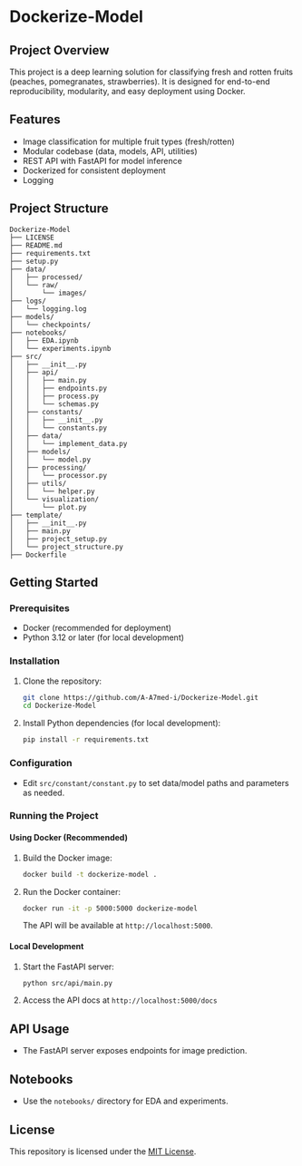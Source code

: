 # Dockerize-Model

## Project Overview

This project is a deep learning solution for classifying fresh and rotten fruits (peaches, pomegranates, strawberries). It is designed for end-to-end reproducibility, modularity, and easy deployment using Docker.

## Features

- Image classification for multiple fruit types (fresh/rotten)
- Modular codebase (data, models, API, utilities)
- REST API with FastAPI for model inference
- Dockerized for consistent deployment
- Logging

## Project Structure

```
Dockerize-Model
├── LICENSE
├── README.md
├── requirements.txt
├── setup.py
├── data/
│   ├── processed/
│   └── raw/
│       └── images/
├── logs/
│   └── logging.log
├── models/
│   └── checkpoints/
├── notebooks/
│   ├── EDA.ipynb
│   └── experiments.ipynb
├── src/
│   ├── __init__.py
│   ├── api/
│   │   ├── main.py
│   │   ├── endpoints.py
│   │   ├── process.py
│   │   └── schemas.py
│   ├── constants/
│   │   ├── __init__.py
│   │   └── constants.py
│   ├── data/
│   │   └── implement_data.py
│   ├── models/
│   │   └── model.py
│   ├── processing/
│   │   └── processor.py
│   ├── utils/
│   │   └── helper.py
│   └── visualization/
│       └── plot.py
├── template/
│   ├── __init__.py
│   ├── main.py
│   ├── project_setup.py
│   └── project_structure.py
├── Dockerfile
```

## Getting Started

### Prerequisites

- Docker (recommended for deployment)
- Python 3.12 or later (for local development)

### Installation

1. Clone the repository:

   ```bash
   git clone https://github.com/A-A7med-i/Dockerize-Model.git
   cd Dockerize-Model
   ```

2. Install Python dependencies (for local development):

   ```bash
   pip install -r requirements.txt
   ```

### Configuration

- Edit `src/constant/constant.py` to set data/model paths and parameters as needed.

### Running the Project

#### Using Docker (Recommended)

1. Build the Docker image:

   ```bash
   docker build -t dockerize-model .
   ```

2. Run the Docker container:

   ```bash
   docker run -it -p 5000:5000 dockerize-model
   ```

   The API will be available at `http://localhost:5000`.

#### Local Development

1. Start the FastAPI server:

   ```bash
   python src/api/main.py
   ```

2. Access the API docs at `http://localhost:5000/docs`

## API Usage

- The FastAPI server exposes endpoints for image prediction.

## Notebooks

- Use the `notebooks/` directory for EDA and experiments.

## License

This repository is licensed under the [MIT License](LICENSE).
